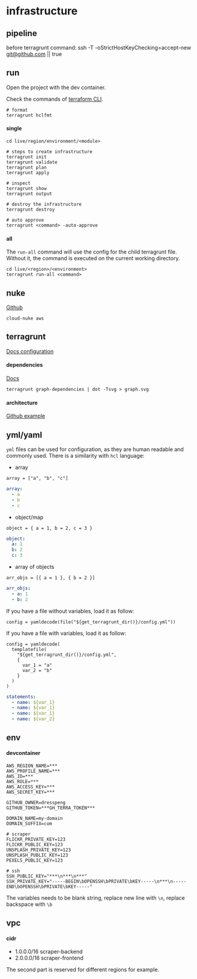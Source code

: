 # infrastructure

## pipeline

before terragrunt command:
  ssh -T -oStrictHostKeyChecking=accept-new git@github.com || true

## run

Open the project with the dev container.

Check the commands of [terraform CLI](https://www.terraform.io/cli/commands#switching-working-directory-with-chdir).

```shell
# format
terragrunt hclfmt
```

#### single

```shell
cd live/region/environment/<module>

# steps to create infrastructure
terragrunt init
terragrunt validate
terragrunt plan
terragrunt apply

# inspect
terragrunt show
terragrunt output

# destroy the infrastructure
terragrunt destroy

# auto approve
terragrunt <command> -auto-approve
```

#### all
The `run-all` command will use the config for the child terragrunt file. Without it, the command is executed on the current working directory.

```shell
cd live/<region>/<environment>
terragrunt run-all <command>
```

## nuke

[Github](https://github.com/gruntwork-io/cloud-nuke)

```
cloud-nuke aws
```

## terragrunt

[Docs configuration](https://terragrunt.gruntwork.io/docs/reference/config-blocks-and-attributes/)

#### dependencies

[Docs](https://terragrunt.gruntwork.io/docs/features/execute-terraform-commands-on-multiple-modules-at-once/#dependencies-between-modules)

```shell
terragrunt graph-dependencies | dot -Tsvg > graph.svg
```

#### architecture

[Github example](https://github.com/gruntwork-io/terragrunt-infrastructure-live-example)

## yml/yaml

`yml` files can be used for configuration, as they are human readable and commonly used. There is a similarity with `hcl` language:

- array
```hcl
array = ["a", "b", "c"]
```
```yml
array:
  - a
  - b
  - c
```

- object/map
```hcl
object = { a = 1, b = 2, c = 3 }
```
```yml
object:
  a: 1
  b: 2
  c: 3
```

- array of objects
```hcl
arr_objs = [{ a = 1 }, { b = 2 }]
```
```yml
arr_objs:
  - a: 1
  - b: 2
```

If you have a file without variables, load it as follow:
```hcl
config = yamldecode(file("${get_terragrunt_dir()}/config.yml"))
```

If you have a file with variables, load it as follow:
```hcl
config = yamldecode(
  templatefile(
    "${get_terragrunt_dir()}/config.yml",
    {
      var_1 = "a"
      var_2 = "b"
    }
  )
)
```
```yml
statements:
  - name: ${var_1}
  - name: ${var_1}
  - name: ${var_1}
  - name: ${var_2}
```

## env

#### devcontainer

```env
AWS_REGION_NAME=***
AWS_PROFILE_NAME=***
AWS_ID=***
AWS_ROLE=***
AWS_ACCESS_KEY=***
AWS_SECRET_KEY=***

GITHUB_OWNER=dresspeng
GITHUB_TOKEN=***GH_TERRA_TOKEN***

DOMAIN_NAME=my-domain
DOMAIN_SUFFIX=com

# scraper
FLICKR_PRIVATE_KEY=123
FLICKR_PUBLIC_KEY=123
UNSPLASH_PRIVATE_KEY=123
UNSPLASH_PUBLIC_KEY=123
PEXELS_PUBLIC_KEY=123

# ssh
SSH_PUBLIC_KEY="***\n***\n***"
SSH_PRIVATE_KEY="-----BEGIN\bOPENSSH\bPRIVATE\bKEY-----\n***\n-----END\bOPENSSH\bPRIVATE\bKEY-----"
```

The variables needs to be blank string, replace new line with `\n`, replace backspace with `\b`

## vpc
#### cidr

- 1.0.0.0/16 scraper-backend
- 2.0.0.0/16 scraper-frontend

The second part is reserved for different regions for example.